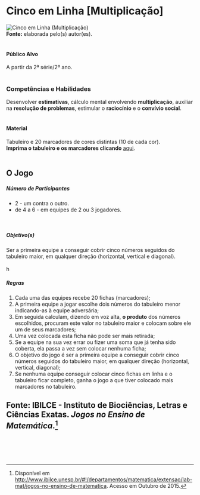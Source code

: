 # Cinco em Linha [Multiplicação]  

![Cinco em Linha (Multiplicação)](/imagens/jogos/cinco-em-linha.png "Cinco em Linha (Multiplicação)")  
**Fonte:** elaborada pelo(s) autor(es).    
<br>  

#### <i class="fa fa-user"></i> Público Alvo
A partir da 2ª série/2º ano.  
<br>

### <i class="fa fa-child"></i> Competências e Habilidades  
Desenvolver **estimativas**, cálculo mental envolvendo **multiplicação**, auxiliar na **resolução de problemas**, estimular o **raciocínio** e o **convívio social**.  
<br>  

#### <i class="fa fa-scissors"></i> Material  
Tabuleiro e 20 marcadores de cores distintas (10 de cada cor).  
**Imprima o tabuleiro e os marcadores clicando** [aqui](http://www.ibilce.unesp.br/Home/Departamentos/Matematica/labmat/cinco_em_linha_multiplicacao.pdf).  
<br>  

## <div class="row text-center">O Jogo</div>  
##### <i class="fa fa-users"></i> Número de Participantes  
- 2 - um contra o outro.
- de 4 a 6 - em equipes de 2 ou 3 jogadores.  
<br>  

##### <i class="fa fa-trophy"></i> Objetivo(s)  
Ser a primeira equipe a conseguir cobrir cinco números seguidos do tabuleiro maior, em qualquer direção (horizontal, vertical e diagonal).  
<br>h
##### <i class="fa fa-thumb-tack"></i> Regras  
1.	Cada uma das equipes recebe 20 fichas (marcadores);  
2.	A primeira equipe a jogar escolhe dois números do tabuleiro menor indicando-as à equipe adversária; 
3.	Em seguida calculam, dizendo em voz alta, **o produto** dos números escolhidos, procuram este valor no tabuleiro maior e colocam sobre ele um de seus marcadores;  
4.	Uma vez colocada esta ficha não pode ser mais retirada;  
5.	Se a equipe na sua vez errar ou fizer uma soma que já tenha sido coberta, ela passa a vez sem colocar nenhuma ficha;  
6.	O objetivo do jogo é ser a primeira equipe a conseguir cobrir cinco números seguidos do tabuleiro maior, em qualquer direção (horizontal, vertical, diagonal);  
7.	Se nenhuma equipe conseguir colocar cinco fichas em linha e o tabuleiro ficar completo, ganha o jogo a que tiver colocado mais marcadores no tabuleiro.<br>  

**Fonte:** IBILCE - Instituto de Biociências, Letras e Ciências Exatas. *Jogos no Ensino de Matemática*.[^1]  
<br>
---  
[^1]: Disponível em http://www.ibilce.unesp.br/#!/departamentos/matematica/extensao/lab-mat/jogos-no-ensino-de-matematica. Acesso em Outubro de 2015.
<br>  
<br>  
